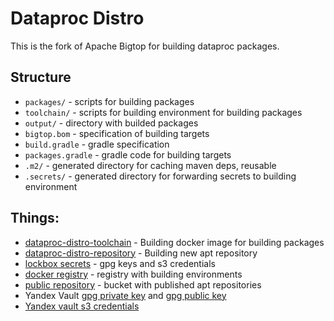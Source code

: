 # Dataproc Distro 
This is the fork of Apache Bigtop for building dataproc packages.

## Structure
* `packages/` - scripts for building packages
* `toolchain/` - scripts for building environment for building packages
* `output/` - directory with builded packages
* `bigtop.bom` - specification of building targets
* `build.gradle` - gradle specification
* `packages.gradle` - gradle code for building targets
* `.m2/` - generated directory for caching maven deps, reusable
* `.secrets/` - generated directory for forwarding secrets to building environment

## Things:
* [dataproc-distro-toolchain](https://teamcity.aw.cloud.yandex.net/viewType.html?buildTypeId=MDB_DataprocDistroToolchain) - Building docker image for building packages
* [dataproc-distro-repository](https://teamcity.aw.cloud.yandex.net/viewType.html?buildTypeId=MDB_DataprocDistroRepository) - Building new apt repository
* [lockbox secrets](https://console.cloud.yandex.ru/folders/b1gedbdjg7i4k0dmvfpf/lockbox/secret/e6q6ghlepvbtispv83a9/overview) - gpg keys and s3 credentials
* [docker registry](https://console.cloud.yandex.ru/folders/b1gedbdjg7i4k0dmvfpf/container-registry/registries/crp2tig37v7291et7rfp/overview) - registry with building environments
* [public repository](https://console.cloud.yandex.ru/folders/b1gh1aapa2udq6qobq08/storage/bucket/dataproc?key=ci%2F) - bucket with published apt repositories
* Yandex Vault [gpg private key](https://yav.yandex-team.ru/secret/sec-01e20rbvys4q52pmpqhznvgzv4/explore/versions) and [gpg public key](https://yav.yandex-team.ru/secret/sec-01e20r0az8zqqpyrn0cvf9j4c9/explore/versions)
* [Yandex vault s3 credentials](https://yav.yandex-team.ru/secret/sec-01fctbdqxr6zf7gjnhq02pabeb/explore/versions)